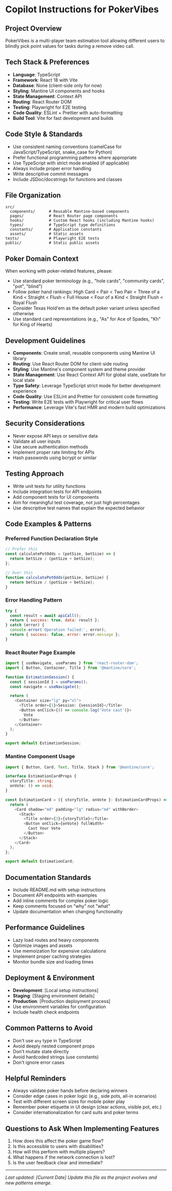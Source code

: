 # Copilot Instructions for PokerVibes

## Project Overview

PokerVibes is a multi-player team estimation tool allowing different users to blindly pick point values for tasks during a remove video call.

## Tech Stack & Preferences

- **Language**: TypeScript
- **Framework**: React 18 with Vite
- **Database**: None (client-side only for now)
- **Styling**: Mantine UI components and hooks
- **State Management**: Context API
- **Routing**: React Router DOM
- **Testing**: Playwright for E2E testing
- **Code Quality**: ESLint + Prettier with auto-formatting
- **Build Tool**: Vite for fast development and builds

## Code Style & Standards

- Use consistent naming conventions (camelCase for JavaScript/TypeScript, snake_case for Python)
- Prefer functional programming patterns where appropriate
- Use TypeScript with strict mode enabled (if applicable)
- Always include proper error handling
- Write descriptive commit messages
- Include JSDoc/docstrings for functions and classes

## File Organization

```
src/
  components/      # Reusable Mantine-based components
  pages/           # React Router page components
  hooks/           # Custom React hooks (including Mantine hooks)
  types/           # TypeScript type definitions
  constants/       # Application constants
  assets/          # Static assets
tests/             # Playwright E2E tests
public/            # Static public assets
```

## Poker Domain Context

When working with poker-related features, please:

- Use standard poker terminology (e.g., "hole cards", "community cards", "pot", "blind")
- Follow poker hand rankings: High Card < Pair < Two Pair < Three of a Kind < Straight < Flush < Full House < Four of a Kind < Straight Flush < Royal Flush
- Consider Texas Hold'em as the default poker variant unless specified otherwise
- Use standard card representations (e.g., "As" for Ace of Spades, "Kh" for King of Hearts)

## Development Guidelines

- **Components**: Create small, reusable components using Mantine UI library
- **Routing**: Use React Router DOM for client-side routing
- **Styling**: Use Mantine's component system and theme provider
- **State Management**: Use React Context API for global state, useState for local state
- **Type Safety**: Leverage TypeScript strict mode for better development experience
- **Code Quality**: Use ESLint and Prettier for consistent code formatting
- **Testing**: Write E2E tests with Playwright for critical user flows
- **Performance**: Leverage Vite's fast HMR and modern build optimizations

## Security Considerations

- Never expose API keys or sensitive data
- Validate all user inputs
- Use secure authentication methods
- Implement proper rate limiting for APIs
- Hash passwords using bcrypt or similar

## Testing Approach

- Write unit tests for utility functions
- Include integration tests for API endpoints
- Add component tests for UI components
- Aim for meaningful test coverage, not just high percentages
- Use descriptive test names that explain the expected behavior

## Code Examples & Patterns

### Preferred Function Declaration Style

```javascript
// Prefer this
const calculatePotOdds = (potSize, betSize) => {
  return betSize / (potSize + betSize);
};

// Over this
function calculatePotOdds(potSize, betSize) {
  return betSize / (potSize + betSize);
}
```

### Error Handling Pattern

```javascript
try {
  const result = await apiCall();
  return { success: true, data: result };
} catch (error) {
  console.error('Operation failed:', error);
  return { success: false, error: error.message };
}
```

### React Router Page Example

```typescript
import { useNavigate, useParams } from 'react-router-dom';
import { Button, Container, Title } from '@mantine/core';

function EstimationSession() {
  const { sessionId } = useParams();
  const navigate = useNavigate();

  return (
    <Container size="lg" py="xl">
      <Title order={1}>Session: {sessionId}</Title>
      <Button onClick={() => console.log('Vote cast')}>
        Vote
      </Button>
    </Container>
  );
}

export default EstimationSession;
```

### Mantine Component Usage

```typescript
import { Button, Card, Text, Title, Stack } from '@mantine/core';

interface EstimationCardProps {
  storyTitle: string;
  onVote: () => void;
}

const EstimationCard = ({ storyTitle, onVote }: EstimationCardProps) => {
  return (
    <Card shadow="md" padding="lg" radius="md" withBorder>
      <Stack>
        <Title order={3}>{storyTitle}</Title>
        <Button onClick={onVote} fullWidth>
          Cast Your Vote
        </Button>
      </Stack>
    </Card>
  );
};

export default EstimationCard;
```

## Documentation Standards

- Include README.md with setup instructions
- Document API endpoints with examples
- Add inline comments for complex poker logic
- Keep comments focused on "why" not "what"
- Update documentation when changing functionality

## Performance Guidelines

- Lazy load routes and heavy components
- Optimize images and assets
- Use memoization for expensive calculations
- Implement proper caching strategies
- Monitor bundle size and loading times

## Deployment & Environment

- **Development**: [Local setup instructions]
- **Staging**: [Staging environment details]
- **Production**: [Production deployment process]
- Use environment variables for configuration
- Include health check endpoints

## Common Patterns to Avoid

- Don't use `any` type in TypeScript
- Avoid deeply nested component props
- Don't mutate state directly
- Avoid hardcoded strings (use constants)
- Don't ignore error cases

## Helpful Reminders

- Always validate poker hands before declaring winners
- Consider edge cases in poker logic (e.g., side pots, all-in scenarios)
- Test with different screen sizes for mobile poker play
- Remember poker etiquette in UI design (clear actions, visible pot, etc.)
- Consider internationalization for card suits and poker terms

## Questions to Ask When Implementing Features

1. How does this affect the poker game flow?
2. Is this accessible to users with disabilities?
3. How will this perform with multiple players?
4. What happens if the network connection is lost?
5. Is the user feedback clear and immediate?

---

_Last updated: [Current Date]_
_Update this file as the project evolves and new patterns emerge._
